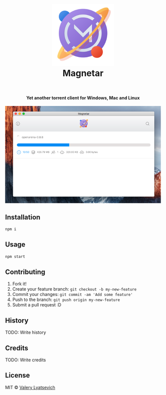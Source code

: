 <h1 align="center">
  <br>
  <img src="src/assets/logo.svg" alt="Magnetar" width="200">
  <br>
  Magnetar
  <br>
  <br>
</h1>

<h4 align="center">Yet another torrent client for Windows, Mac and Linux</h4>


<p align="center">
  <img src="src/assets/cover.png">
</p>

## Installation
```bash
npm i
```

## Usage
```bash
npm start
```

## Contributing

1. Fork it!
2. Create your feature branch: `git checkout -b my-new-feature`
3. Commit your changes: `git commit -am 'Add some feature'`
4. Push to the branch: `git push origin my-new-feature`
5. Submit a pull request :D

## History

TODO: Write history

## Credits

TODO: Write credits

## License

MIT © [Valery Lyatsevich](http://lyatsevich.com)
